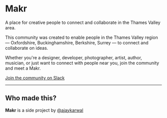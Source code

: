 # Makr

A place for creative people to connect and collaborate in the Thames Valley area.

This community was created to enable people in the Thames Valley region — Oxfordshire, Buckinghamshire, Berkshire, Surrey — to connect and collaborate on ideas.

Whether you're a designer, developer, photographer, artist, author, musician, or just want to connect with people near you, join the community and meet a Makr.

[Join the community on Slack](https://ajaykarwal.typeform.com/to/GQnjFH)





---

## Who made this?

**Makr** is a side project by <a href="http://twitter.com/ajaykarwal">@ajaykarwal</a>

